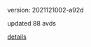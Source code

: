 version: 2021121002-a92d

updated 88 avds

[details](https://github.com/0x74f917491bfa7ebfa379/ali_avd_db/blob/master/change_log/2021/12/10/02/a92d.txt)